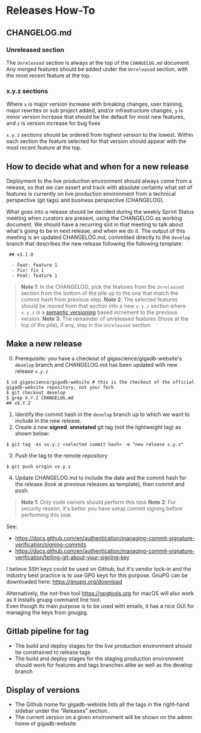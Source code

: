 # Releases How-To

## CHANGELOG.md

### Unreleased section

The `Unreleased` section is always at the top of the `CHANGELOG.md` document.
Any merged features should be added under the `Unreleased` section, with the most recent feature at the top.

### x.y.z sections

Where `x` is major version increase with breaking changes, user training, major rewrites or sub project added,  and/or infrastructure changes, `y` is  minor version increase that should be the default for most new features, and `z` is version increase for bug fixes

`x.y.z` sections should be ordered from highest version to the lowest. Within each section the feature selected for that version should appear with the most recent feature at the top.

## How to decide what and when for a new release

Deployment to the live production environment should always come from a release, so that we can assert and track with absolute certainty what set of features is currently on live production environment from a technical perspective (git tags) and business perspective (CHANGELOG).

What goes into a release should be decided during the weekly Sprint Status meeting when curators are present, using the CHANGELOG as working document.
We should have a recurring slot in that meeting to talk about what's going to be in next release, and when we do it. 
The output of this meeting is an updated CHANGELOG.md, committed directly to the `develop` branch that describes the new release following the following template:
```
 ## v3.1.0  
                                                                                                                      
  - Feat: feature 1
  - Fix: fix 1
  - Feat: feature 1

```

>**Note 1**: In the CHANGELOG, pick the features from the `Unreleased` section from the bottom of the pile up to the one that match the commit hash from previous step.
>**Note 2**: The selected features should be moved from that section into a new `x.y.z` section where `x.y.z` is a [semantic versioning](https://semver.org) based increment to the previous version.
>**Note 3**: The remainder of unreleased features (those at the top of the pile), if any, stay in the `Unreleased` section.


## Make a new release

0. Prerequisite: you have a checkout of gigascience/gigadb-website's `develop` branch and CHANGELOG.md has been updated with new release `x.y.z`
```
$ cd gigascience/gigadb-website # this is the checkout of the official gigadb-website repository, not your fork
$ git checkout develop
$ grep X.Y.Z CHANGELOG.md
## vX.Y.Z 
```
1. Identify the commit hash in the `develop` branch up to which we want to include in the new release.
2. Create a new **signed**, **annotated** git tag (not the lightweight tag) as shown below:

```
$ git tag -as vx.y.z <selected commit hash> -m "new release x.y.z"
```
3. Push the tag to the remote repository
```
$ git push origin vx.y.z
```
4. Update CHANGELOG.md to include the date and the commit hash for the release (look at previous releases as template), then commit and push.

>**Note 1**: Only code owners should perform this task
>**Note 2**: For security reason, it's better you have setup commit signing before performing this task

See: 
* https://docs.github.com/en/authentication/managing-commit-signature-verification/signing-commits
* https://docs.github.com/en/authentication/managing-commit-signature-verification/telling-git-about-your-signing-key

I believe SSH keys could be used on Github, but it's vendor lock-in and the industry best practice is to use GPG keys for this purpose.
GnuPG can be downloaded here: https://gnupg.org/download

Alternatively, the not-free tool https://gpgtools.org for macOS will also work as it installs gnupg command line tool.  
Even though its main purpose is to be used with emails, it has a nice GUI for managing the keys from gnugpg.

## Gitlab pipeline for tag

* The build and deploy stages for the live production environment should be constrained to release tags
* The build and deploy stages for the staging production environment should work for features and tags branches alike as well as the develop branch

## Display of versions

* The Github home for gigadb-webiste lists all the tags in the right-hand sidebar under the "Releases" section.
* The current version on a given environment will be shown on the admin home of gigadb-website

